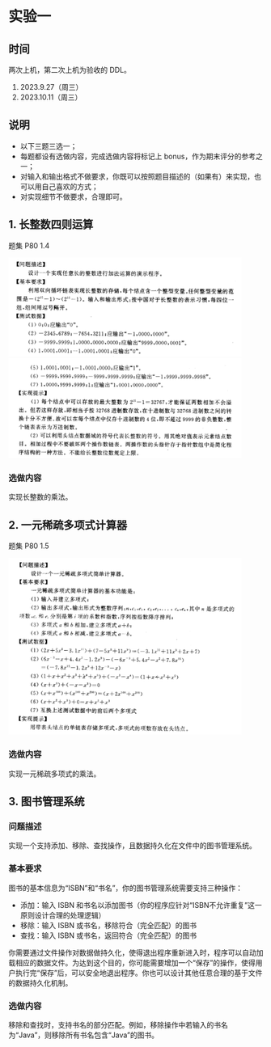 # 实验一

## 时间

两次上机，第二次上机为验收的 DDL。

1. 2023.9.27（周三）
2. 2023.10.11（周三）

## 说明

- 以下三题三选一；
- 每题都设有选做内容，完成选做内容将标记上 bonus，作为期末评分的参考之一；
- 对输入和输出格式不做要求，你既可以按照题目描述的（如果有）来实现，也可以用自己喜欢的方式；
- 对实现细节不做要求，合理即可。

## 1. 长整数四则运算

题集 P80 1.4

<img src="images/image-20230925204438926.png" style="zoom:45%;" />

<img src="images/image-20230925204548896.png" style="zoom:45%;" />

### 选做内容

实现长整数的乘法。



## 2. 一元稀疏多项式计算器

题集 P80 1.5

<img src="images/image-20230925205628851.png" alt="image-20230925205628851" style="zoom: 45%;" />

### 选做内容

实现一元稀疏多项式的乘法。



## 3. 图书管理系统

### 问题描述

实现一个支持添加、移除、查找操作，且数据持久化在文件中的图书管理系统。

### 基本要求

图书的基本信息为“ISBN”和“书名”，你的图书管理系统需要支持三种操作：

- 添加：输入 ISBN 和书名以添加图书（你的程序应针对“ISBN不允许重复”这一原则设计合理的处理逻辑）
- 移除：输入 ISBN 或书名，移除符合（完全匹配）的图书
- 查找：输入 ISBN 或书名，返回符合（完全匹配）的图书

你需要通过文件操作对数据做持久化，使得退出程序重新进入时，程序可以自动加载相应的数据文件。为达到这个目的，你可能需要增加一个“保存”的操作，使得用户执行完“保存”后，可以安全地退出程序。你也可以设计其他任意合理的基于文件的数据持久化机制。

### 选做内容

移除和查找时，支持书名的部分匹配。例如，移除操作中若输入的书名为“Java”，则移除所有书名包含“Java”的图书。

